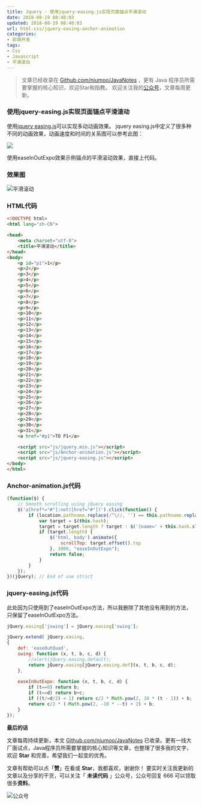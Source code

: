 ```yaml
---
title: Jquery - 使用jquery-easing.js实现页面锚点平滑滚动
date: 2018-08-19 08:48:03
updated: 2018-08-19 08:48:03
url: html-css/jquery-easing-anchor-animation
categories:
- 前端开发
tags:
- Css
- Javascript
- 平滑滚动
---
```


> 文章已经收录在 [Github.com/niumoo/JavaNotes](https://github.com/niumoo/JavaNotes) ，更有 Java 程序员所需要掌握的核心知识，欢迎Star和指教。
> 欢迎关注我的[公众号](https://github.com/niumoo/JavaNotes#%E5%85%AC%E4%BC%97%E5%8F%B7)，文章每周更新。


### 使用jquery-easing.js实现页面锚点平滑滚动

使用[jquery easing.js](http://gsgd.co.uk/sandbox/jquery/easing/jquery.easing.1.3.js "jquery easing.js")可以实现多动动画效果。
jquery easing.js中定义了很多种不同的动画效果，动画速度和时间的关系图可以参考此图：

![](https://cdn.jsdelivr.net/gh/niumoo/cdn-assets/2019/f81d0b4842589fcbd4d085cdd7cd64b1.jpg)
<!-- more -->


使用easeInOutExpo效果示例锚点的平滑滚动效果，直接上代码。

### 效果图

![平滑滚动](https://cdn.jsdelivr.net/gh/niumoo/cdn-assets/2019/4176b134e77e84d73d0fceb55b96b521.gif)
<!-- more -->
### HTML代码
```html
<!DOCTYPE html>
<html lang="zh-CN">

<head>
    <meta charset="utf-8">
    <title>平滑滚动</title>
</head>
<body>
	<p id="p1">1</p>
	<p>2</p>
	<p>3</p>
	<p>4</p>
	<p>5</p>
	<p>6</p>
	<p>7</p>
	<p>8</p>
	<p>9</p>
	<p>10</p>
	<p>11</p>
	<p>12</p>
	<p>13</p>
	<p>14</p>
	<p>15</p>
	<p>16</p>
	<p>17</p>
	<p>18</p>
	<p>19</p>
	<p>20</p>
	<p>21</p>
	<p>22</p>
	<p>23</p>
	<p>24</p>
	<p>25</p>
	<p>26</p>
	<p>27</p>
	<p>28</p>
	<p>29</p>
	<p>30</p>
	<p>31</p>
	<a href="#p1">TO P1</a>

    <script src="js/jquery.min.js"></script>
	<script src="js/Anchor-animation.js"></script>
	<script src="js/jquery-easing.js"></script>
</body>
</html>

```


### Anchor-animation.js代码
```javascript
(function($) {
    // Smooth scrolling using jQuery easing
    $('a[href*="#"]:not([href="#"])').click(function() {
        if (location.pathname.replace(/^\//, '') == this.pathname.replace(/^\//, '') && location.hostname == this.hostname) {
            var target = $(this.hash);
            target = target.length ? target : $('[name=' + this.hash.slice(1) + ']');
            if (target.length) {
                $('html, body').animate({
                    scrollTop: target.offset().top
                }, 1000, "easeInOutExpo");
                return false;
            }
        }
    });
})(jQuery); // End of use strict
```

### jquery-easing.js代码
此处因为只使用到了easeInOutExpo方法，所以我删除了其他没有用到的方法，只保留了easeInOutExpo方法。

```javascript
jQuery.easing['jswing'] = jQuery.easing['swing'];

jQuery.extend( jQuery.easing,
{
	def: 'easeOutQuad',
	swing: function (x, t, b, c, d) {
		//alert(jQuery.easing.default);
		return jQuery.easing[jQuery.easing.def](x, t, b, c, d);
	},
	
	easeInOutExpo: function (x, t, b, c, d) {
		if (t==0) return b;
		if (t==d) return b+c;
		if ((t/=d/2) < 1) return c/2 * Math.pow(2, 10 * (t - 1)) + b;
		return c/2 * (-Math.pow(2, -10 * --t) + 2) + b;
	}
});


```

**最后的话**

文章每周持续更新，本文 [Github.com/niumoo/JavaNotes](https://github.com/niumoo/JavaNotes) 已收录。更有一线大厂面试点，Java程序员所需要掌握的核心知识等文章，也整理了很多我的文字，欢迎 **Star** 和完善，希望我们一起变的优秀。

文章有帮助可以点「**赞**」在看或 **Star**，我都喜欢，谢谢你！
要实时关注我更新的文章以及分享的干货，可以关注「 **未读代码** 」公众号，公众号回复 666 可以领取很多**资料**。

![公众号](https://cdn.jsdelivr.net/gh/niumoo/cdn-assets@439f6a5f6bd130e2aec56f3527656d6edb487b91/webinfo/weixin-public.jpg)